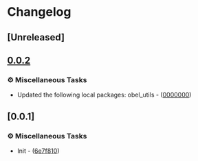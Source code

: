 # Changelog

## [Unreleased]

## [0.0.2](https://github.com/takula-tech/nita-obel/compare/obel_root-v0.0.1...obel_root-v0.0.2)

### ⚙️ Miscellaneous Tasks

- Updated the following local packages: obel_utils - ([0000000](https://github.com/takula-tech/nita-obel/commit/0000000))


## [0.0.1]

### ⚙️ Miscellaneous Tasks

- Init - ([6e7f810](https://github.com/takula-tech/nita-obel/commit/6e7f810d11a27a7c2e69dd70ea6cdbb689015f09))
